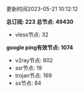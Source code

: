 更新时间2023-05-21 10:12:12

**总订阅: 223**
**总节点: 49430**
- vless节点: 32

**google ping有效节点: 1074**
- v2ray节点: 802
- ssr节点: 19
- trojan节点: 169
- ss节点: 84
